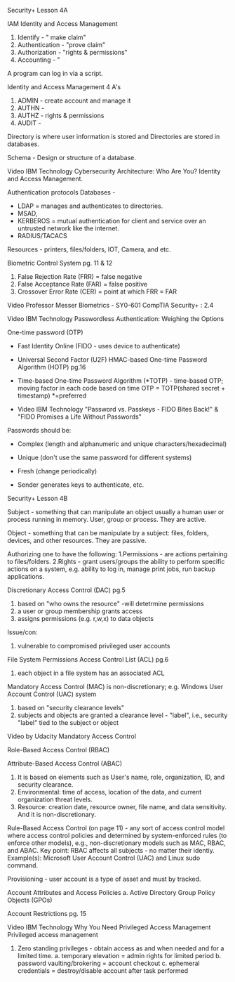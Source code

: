 Security+ Lesson 4A

IAM Identity and Access Management
1. Identify - " make claim"
2. Authentication - "prove claim"
3. Authorization - "rights & permissions"
4. Accounting - "

A program can log in via a script.

Identity and Access Management
   4 A's
   1. ADMIN -  create account and manage it
   2. AUTHN - 
   3. AUTHZ - rights & permissions
   4. AUDIT - 
  
Directory is where user information is stored and Directories are stored in databases.

Schema - Design or structure of a database.  

Video IBM Technology Cybersecurity Architecture: Who Are You? Identity and Access Management. 

Authentication protocols
Databases - 
- LDAP = manages and authenticates to directories. 
- MSAD,
- KERBEROS = mutual authentication for client and service over an untrusted network like the internet. 
- RADIUS/TACACS

Resources - printers, files/folders, IOT, Camera, and etc.

Biometric Control System pg. 11 & 12
1. False Rejection Rate (FRR) = false negative
2. False Acceptance Rate (FAR) = false positive
3. Crossover Error Rate (CER) = point at which FRR = FAR

Video Professor Messer Biometrics - SY0-601 CompTIA Security+ : 2.4

Video IBM Technology Passwordless Authentication: Weighing the Options

One-time password (OTP)
- Fast Identity Online (FIDO - uses device to authenticate)
- Universal Second Factor (U2F)
HMAC-based One-time Password Algorithm (HOTP) pg.16
- Time-based One-time Password Algorithm (*TOTP) - time-based OTP; moving factor in each code based on time OTP = TOTP(shared secret + timestamp) *=preferred

- Video IBM Technology "Password vs. Passkeys - FIDO Bites Back!" & "FIDO Promises a Life Without Passwords"

Passwords should be:
- Complex (length and alphanumeric and unique characters/hexadecimal)
- Unique (don't use the same password for different systems)
- Fresh (change periodically)

- Sender generates keys to authenticate, etc.

Security+ Lesson 4B

Subject - something that can manipulate an object usually a human user or process running in memory. User, group or process. They are active.

Object - something that can be manipulate by a subject: files, folders, devices, and other resources. They are passive.

Authorizing one to have the following:
1.Permissions - are actions pertaining to files/folders.
2.Rights - grant users/groups the ability to perform specific actions on a system, e.g. ability to log in, manage print jobs, run backup applications.

Discretionary Access Control (DAC) pg.5 
1. based on "who owns the resource" -will detetrmine permissions
2. a user or group membership grants access
3. assigns permissions (e.g. r,w,x) to data objects

Issue/con:
1. vulnerable to compromised privileged user accounts

File System Permissions
Access Control List (ACL) pg.6
1. each object in a file system has an associated ACL

Mandatory Access Control (MAC) is non-discretionary; e.g. Windows User Account Control (UAC) system
1. based on "security clearance levels"
2. subjects and objects are granted a clearance level - "label", i.e., security "label" tied to the subject or object

Video by Udacity Mandatory Access Control

Role-Based Access Control (RBAC)

Attribute-Based Access Control (ABAC) 
1. It is based on elements such as User's name, role, organization, ID, and security clearance.
2. Environmental: time of access, location of the data, and current organization threat levels.
3. Resource: creation date, resource owner, file name, and data sensitivity. And it is non-discretionary.

Rule-Based Access Control (on page 11) - any sort of access control model where access control policies and determined by system-enforced rules (to enforce other models), e.g., non-discretionary models such as MAC, RBAC, and ABAC.
Key point: RBAC affects all subjects - no matter their identiy.
Example(s): Microsoft User Account Control (UAC) and Linux sudo command.

Provisioning - user account is a type of asset and must by tracked.

Account Attributes and Access Policies
a. Active Directory Group Policy Objects (GPOs)

Account Restrictions pg. 15

Video IBM Technology Why You Need Privileged Access Management
Privileged access management
1. Zero standing privileges - obtain access as and when needed and for a limited time.
   a. temporary elevation = admin rights for limited period
   b. password vaulting/brokering = account checkout
   c. ephemeral credentials = destroy/disable account after task performed



